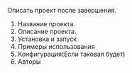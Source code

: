 Описать проект после завершения.

1. Название проекта.
2. Описание проекта.
3. Установка и запуск
4. Примеры использования
5. Конфигурация(Если таковая будет)
6. Авторы
